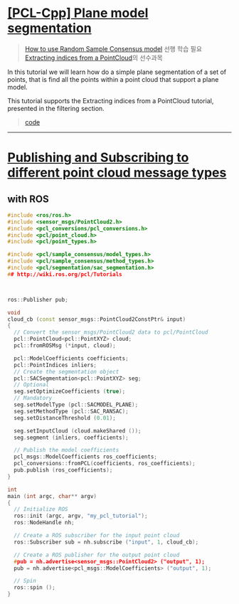 # [[PCL-Cpp] Plane model segmentation](http://www.pointclouds.org/documentation/tutorials/planar_segmentation.php)

> [How to use Random Sample Consensus model](http://pointclouds.org/documentation/tutorials/random_sample_consensus.php#random-sample-consensus) 선행 학습 필요 
> [Extracting indices from a PointCloud](http://pointclouds.org/documentation/tutorials/extract_indices.php#extract-indices)의 선수과목 

In this tutorial we will learn how do a simple plane segmentation of a set of points, that is find all the points within a point cloud that support a plane model. 

This tutorial supports the Extracting indices from a PointCloud tutorial, presented in the filtering section.

> [code](https://github.com/adioshun/gitBook_Tutorial_PCL/blob/master/Beginner/Part01-Chapter05-PCL-Cpp.md)

---
# [Publishing and Subscribing to different point cloud message types](http://wiki.ros.org/pcl/Overview)



## with ROS 

```cpp
#include <ros/ros.h>
#include <sensor_msgs/PointCloud2.h>
#include <pcl_conversions/pcl_conversions.h>
#include <pcl/point_cloud.h>
#include <pcl/point_types.h>

#include <pcl/sample_consensus/model_types.h>
#include <pcl/sample_consensus/method_types.h>
#include <pcl/segmentation/sac_segmentation.h>
## http://wiki.ros.org/pcl/Tutorials



ros::Publisher pub;

void 
cloud_cb (const sensor_msgs::PointCloud2ConstPtr& input)
{
  // Convert the sensor_msgs/PointCloud2 data to pcl/PointCloud
  pcl::PointCloud<pcl::PointXYZ> cloud;
  pcl::fromROSMsg (*input, cloud);

  pcl::ModelCoefficients coefficients;
  pcl::PointIndices inliers;
  // Create the segmentation object
  pcl::SACSegmentation<pcl::PointXYZ> seg;
  // Optional
  seg.setOptimizeCoefficients (true);
  // Mandatory
  seg.setModelType (pcl::SACMODEL_PLANE);
  seg.setMethodType (pcl::SAC_RANSAC);
  seg.setDistanceThreshold (0.01);

  seg.setInputCloud (cloud.makeShared ());
  seg.segment (inliers, coefficients);

  // Publish the model coefficients
  pcl_msgs::ModelCoefficients ros_coefficients;
  pcl_conversions::fromPCL(coefficients, ros_coefficients);
  pub.publish (ros_coefficients);
}

int
main (int argc, char** argv)
{
  // Initialize ROS
  ros::init (argc, argv, "my_pcl_tutorial");
  ros::NodeHandle nh;

  // Create a ROS subscriber for the input point cloud
  ros::Subscriber sub = nh.subscribe ("input", 1, cloud_cb);

  // Create a ROS publisher for the output point cloud
  #pub = nh.advertise<sensor_msgs::PointCloud2> ("output", 1);
  pub = nh.advertise<pcl_msgs::ModelCoefficients> ("output", 1);

  // Spin
  ros::spin ();
}

```
